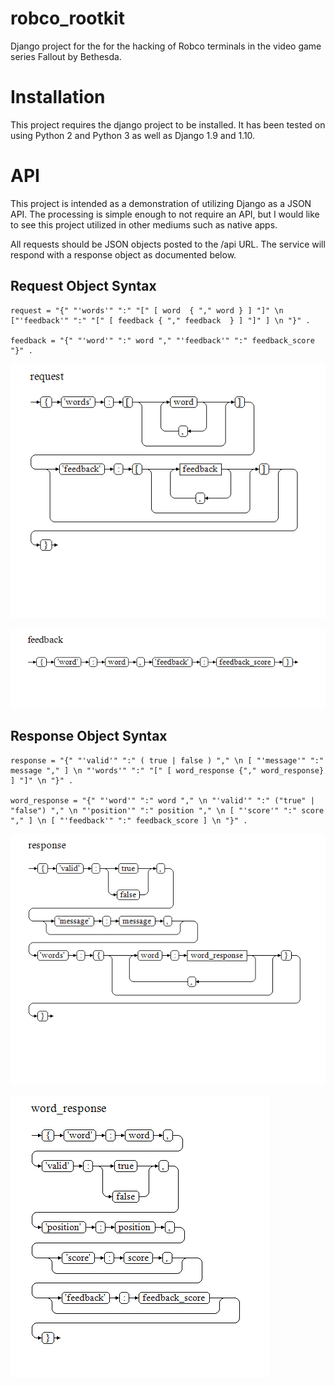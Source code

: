 # robco_rootkit
Django project for the for the hacking of Robco terminals in the video game series Fallout by Bethesda.

# Installation
This project requires the django project to be installed. It has been tested on using Python 2 and Python 3 as well as Django 1.9 and 1.10.

# API
This project is intended as a demonstration of utilizing Django as a JSON API.  The processing is simple enough to not require an API, but I would like to see this project utilized in other mediums such as native apps.

All requests should be JSON objects posted to the /api URL. The service will respond with a response object as documented below.

## Request Object Syntax

```EBNF
request = "{" "'words'" ":" "[" [ word  { "," word } ] "]" \n ["'feedback'" ":" "[" [ feedback { "," feedback  } ] "]" ] \n "}" .

feedback = "{" "'word'" ":" word "," "'feedback'" ":" feedback_score "}" .
```

![EBNF Request Diagram](./website/static/website/docs/request.png)

![EBNF Request Feedback Diagram](./website/static/website/docs/feedback.png)

## Response Object Syntax

```EBNF
response = "{" "'valid'" ":" ( true | false ) "," \n [ "'message'" ":" message "," ] \n "'words'" ":" "[" [ word_response {"," word_response} ] "]" \n "}" .

word_response = "{" "'word'" ":" word "," \n "'valid'" ":" ("true" | "false") "," \n "'position'" ":" position "," \n [ "'score'" ":" score "," ] \n [ "'feedback'" ":" feedback_score ] \n "}" .
```

![EBNF Response Diagram](./website/static/website/docs/response.png)

![EBNF Word Response Diagram](./website/static/website/docs/word_response.png)
